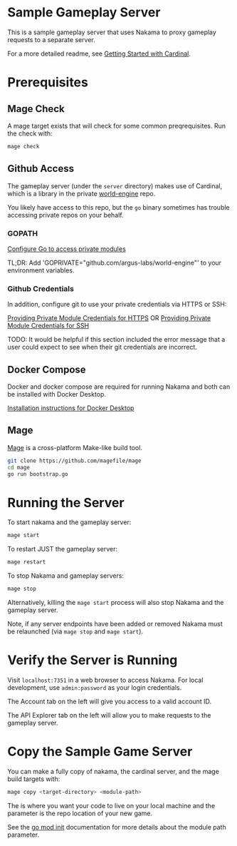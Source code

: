 # Sample Gameplay Server

This is a sample gameplay server that uses Nakama to proxy gameplay requests to a separate server.

For a more detailed readme, see [Getting Started with Cardinal](https://coda.io/d/Getting-Started-with-Cardinal_dvcS4DQePrC/Getting-Started-with-Cardinal_su6d-#_luof7).

# Prerequisites

## Mage Check

A mage target exists that will check for some common preqrequisites. Run the check with:

```bash
mage check
```

## Github Access

The gameplay server (under the `server` directory) makes use of Cardinal, which is a library in the private [world-engine](https://github.com/Argus-Labs/world-engine) repo.

You likely have access to this repo, but the `go` binary sometimes has trouble accessing private repos on your behalf.

### GOPATH

[Configure Go to access private modules](https://www.digitalocean.com/community/tutorials/how-to-use-a-private-go-module-in-your-own-project#configuring-go-to-access-private-modules)

TL;DR: Add 'GOPRIVATE="github.com/argus-labs/world-engine"' to your environment variables.

### Github Credentials
In addition, configure git to use your private credentials via HTTPS or SSH:

[Providing Private Module Credentials for HTTPS](https://www.digitalocean.com/community/tutorials/how-to-use-a-private-go-module-in-your-own-project#providing-private-module-credentials-for-https)
OR
[Providing Private Module Credentials for SSH](https://www.digitalocean.com/community/tutorials/how-to-use-a-private-go-module-in-your-own-project#providing-private-module-credentials-for-ssh)

TODO: It would be helpful if this section included the error message that a user could expect to see when their git credentials are incorrect. 

## Docker Compose
Docker and docker compose are required for running Nakama and both can be installed with Docker Desktop.

[Installation instructions for Docker Desktop](https://docs.docker.com/compose/install/#scenario-one-install-docker-desktop)

## Mage

[Mage](https://magefile.org/) is a cross-platform Make-like build tool.

```bash
git clone https://github.com/magefile/mage
cd mage
go run bootstrap.go
```

# Running the Server

To start nakama and the gameplay server:
```bash
mage start
```

To restart JUST the gameplay server:
```bash
mage restart
```

To stop Nakama and gameplay servers:
```bash
mage stop
```

Alternatively, killing the `mage start` process will also stop Nakama and the gameplay server.

Note, if any server endpoints have been added or removed Nakama must be relaunched (via `mage stop` and `mage start`).

# Verify the Server is Running

Visit `localhost:7351` in a web browser to access Nakama. For local development, use `admin:password` as your login credentials.

The Account tab on the left will give you access to a valid account ID.

The API Explorer tab on the left will allow you to make requests to the gameplay server.

# Copy the Sample Game Server

You can make a fully copy of nakama, the cardinal server, and the mage build targets with:

```bash
mage copy <target-directory> <module-path>
```

The <target-directory> is where you want your code to live on your local machine and the <module-path> parameter is the repo location of your new game.

See the [go mod init](https://golang.org/ref/mod#go-mod-init) documentation for more details about the module path parameter.

